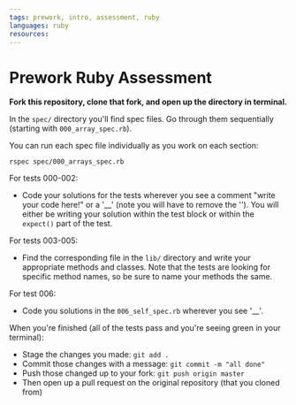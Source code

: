 ```yaml
---
tags: prework, intro, assessment, ruby
languages: ruby
resources: 
---
```

# Prework Ruby Assessment

**Fork this repository, clone that fork, and open up the directory in terminal.**

In the `spec/` directory you'll find spec files. Go through them sequentially (starting with `000_array_spec.rb`). 

You can run each spec file individually as you work on each section:

`rspec spec/000_arrays_spec.rb`

For tests 000-002:
* Code your solutions for the tests wherever you see a comment "write your code here!" or a '__' (note you will have to remove the ''). You will either be writing your solution within the test block or within the `expect()` part of the test. 

For tests 003-005:
* Find the corresponding file in the `lib/` directory and write your appropriate methods and classes. Note that the tests are looking for specific method names, so be sure to name your methods the same.

For test 006:
* Code you solutions in the `006_self_spec.rb` wherever you see '__'.

When you're finished (all of the tests pass and you're seeing green in your terminal):
* Stage the changes you made: `git add .`
* Commit those changes with a message: `git commit -m "all done"`
* Push those changed up to your fork: `git push origin master`
* Then open up a pull request on the original repository (that you cloned from)
